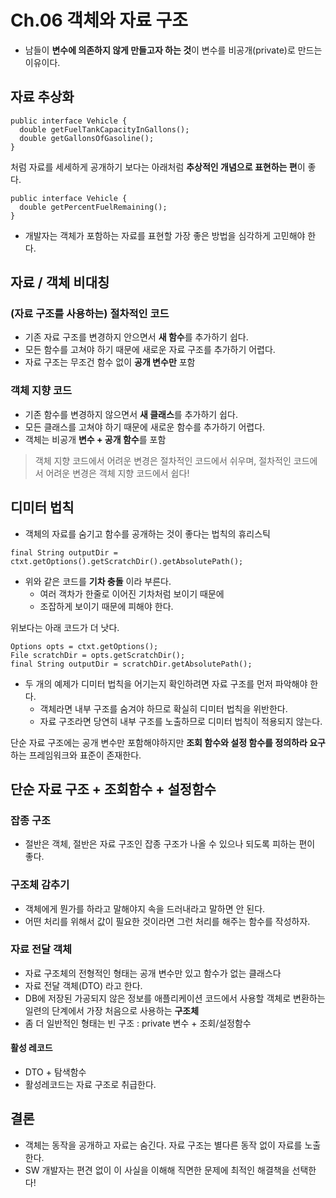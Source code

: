 # Ch.06 객체와 자료 구조

- 남들이 **변수에 의존하지 않게 만들고자 하는 것**이 변수를 비공개(private)로 만드는 이유이다.

## 자료 추상화
```
public interface Vehicle {
  double getFuelTankCapacityInGallons();
  double getGallonsOfGasoline();
}
```
처럼 자료를 세세하게 공개하기 보다는 아래처럼 **추상적인 개념으로 표현하는 편**이 좋다.
```
public interface Vehicle {
  double getPercentFuelRemaining();
}  
```

- 개발자는 객체가 포함하는 자료를 표현할 가장 좋은 방법을 심각하게 고민해야 한다.

## 자료 / 객체 비대칭

### (자료 구조를 사용하는) 절차적인 코드
- 기존 자료 구조를 변경하지 안으면서 **새 함수**를 추가하기 쉽다.
- 모든 함수를 고쳐야 하기 때문에 새로운 자료 구조를 추가하기 어렵다.
- 자료 구조는 무조건 함수 없이 **공개 변수만** 포함

### 객체 지향 코드
- 기존 함수를 변경하지 않으면서 **새 클래스**를 추가하기 쉽다.
- 모든 클래스를 고쳐야 하기 때문에 새로운 함수를 추가하기 어렵다.
- 객체는 비공개 **변수 + 공개 함수**를 포함 

> 객체 지향 코드에서 어려운 변경은 절차적인 코드에서 쉬우며, 절차적인 코드에서 어려운 변경은 객체 지향 코드에서 쉽다! 

## 디미터 법칙
- 객체의 자료를 숨기고 함수를 공개하는 것이 좋다는 법칙의 휴리스틱
```
final String outputDir = ctxt.getOptions().getScratchDir().getAbsolutePath();
```
- 위와 같은 코드를 **기차 충돌** 이라 부른다. 
  - 여러 객차가 한줄로 이어진 기차처럼 보이기 때문에
  - 조잡하게 보이기 때문에 피해야 한다.

위보다는 아래 코드가 더 낫다.

```
Options opts = ctxt.getOptions();
File scratchDir = opts.getScratchDir();
final String outputDir = scratchDir.getAbsolutePath();
```
- 두 개의 예제가 디미터 법칙을 어기는지 확인하려면 자료 구조를 먼저 파악해야 한다.
  - 객체라면 내부 구조를 숨겨야 하므로 확실히 디미터 법칙을 위반한다.
  - 자료 구조라면 당연히 내부 구조를 노출하므로 디미터 법칙이 적용되지 않는다.

단순 자료 구조에는 공개 변수만 포함해야하지만 **조회 함수와 설정 함수를 정의하라 요구**하는 프레임워크와 표준이 존재한다.

## 단순 자료 구조 + 조회함수 + 설정함수 

### 잡종 구조
- 절반은 객체, 절반은 자료 구조인 잡종 구조가 나올 수 있으나 되도록 피하는 편이 좋다.

### 구조체 감추기
- 객체에게 뭔가를 하라고 말해야지 속을 드러내라고 말하면 안 된다.
- 어떤 처리를 위해서 값이 필요한 것이라면 그런 처리를 해주는 함수를 작성하자.

### 자료 전달 객체
- 자료 구조체의 전형적인 형태는 공개 변수만 있고 함수가 없는 클래스다
- 자료 전달 객체(DTO) 라고 한다.
- DB에 저장된 가공되지 않은 정보를 애플리케이션 코드에서 사용할 객체로 변환하는 일련의 단계에서 가장 처음으로 사용하는 **구조체**
- 좀 더 일반적인 형태는 빈 구조 : private 변수 + 조회/설정함수
#### 활성 레코드
- DTO + 탐색함수
- 활성레코드는 자료 구조로 취급한다.

## 결론
- 객체는 동작을 공개하고 자료는 숨긴다. 자료 구조는 별다른 동작 없이 자료를 노출한다.
- SW 개발자는 편견 없이 이 사실을 이해해 직면한 문제에 최적인 해결책을 선택한다!
